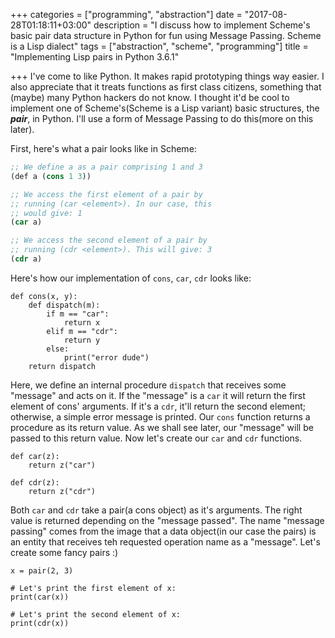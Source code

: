 +++
categories = ["programming", "abstraction"]
date = "2017-08-28T01:18:11+03:00"
description = "I discuss how to implement Scheme's basic pair data structure in Python for fun using Message Passing. Scheme is a Lisp dialect"
tags = ["abstraction", "scheme", "programming"]
title = "Implementing Lisp pairs in Python 3.6.1"

+++
I've come to like Python. It makes rapid prototyping things way easier. I also appreciate that it treats functions as first class citizens, something that (maybe) many Python hackers do not know. I thought it'd be cool to implement one of Scheme's(Scheme is a Lisp variant) basic structures, the ***pair***, in Python. I'll use a form of Message Passing to do this(more on this later). 

First, here's what a pair looks like in Scheme:

``` lisp
;; We define a as a pair comprising 1 and 3
(def a (cons 1 3))

;; We access the first element of a pair by
;; running (car <element>). In our case, this
;; would give: 1
(car a)

;; We access the second element of a pair by
;; running (cdr <element>). This will give: 3
(cdr a)
```

Here's how our implementation of `cons`, `car`, `cdr` looks like:

```
def cons(x, y):
    def dispatch(m):
        if m == "car":
            return x
        elif m == "cdr":
            return y
        else:
            print("error dude")
    return dispatch
```

Here, we define an internal procedure `dispatch` that receives some "message" and acts on it. If the "message" is a `car` it will return the first element of cons' arguments. If it's a `cdr`, it'll return the second element; otherwise, a simple error message is printed. Our `cons` function returns a procedure as its return value. As we shall see later, our "message" will be passed to this return value. Now let's create our `car` and `cdr` functions.

```
def car(z):
    return z("car")

def cdr(z):
    return z("cdr")
```

Both `car` and `cdr` take a pair(a cons object) as it's arguments. The right value is returned depending on the "message passed". The name "message passing" comes from the image that a data object(in our case the pairs) is an entity that receives teh requested operation name as a "message". Let's create some fancy pairs :)
```
x = pair(2, 3)

# Let's print the first element of x:
print(car(x))

# Let's print the second element of x:
print(cdr(x))
```
